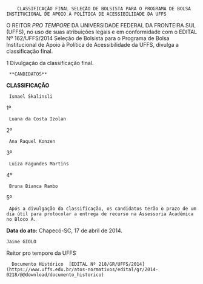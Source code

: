         CLASSIFICAÇÃO FINAL SELEÇÃO DE BOLSISTA PARA O PROGRAMA DE BOLSA INSTITUCIONAL DE APOIO À POLÍTICA DE ACESSIBILIDADE DA UFFS  

O REITOR *PRO TEMPORE* DA UNIVERSIDADE FEDERAL DA FRONTEIRA SUL (UFFS), no uso de suas atribuições legais e em conformidade com o EDITAL Nº 162/UFFS/2014 Seleção de Bolsista para o Programa de Bolsa Institucional de Apoio à Política de Acessibilidade da UFFS, divulga a classificação final.

 1 Divulgação da classificação final.

     **CANDIDATOS**

   **CLASSIFICAÇÃO**

     Ismael Skalinsli

   1º 

     Luana da Costa Izolan

   2º 

     Ana Raquel Konzen

   3º 

     Luiza Fagundes Martins

   4º 

     Bruna Bianca Rambo

   5º 

     Após a divulgação da classificação, os candidatos terão o prazo de um dia útil para protocolar a entrega de recurso na Assessoria Acadêmica no Bloco A.

  

   **Data do ato:** Chapecó-SC, 17 de abril de 2014.   
 

    Jaime GIOLO   
 Reitor pro tempore da UFFS 

      Documento Histórico  [EDITAL Nº 218/GR/UFFS/2014](https://www.uffs.edu.br/atos-normativos/edital/gr/2014-0218/@@download/documento_historico)     
      